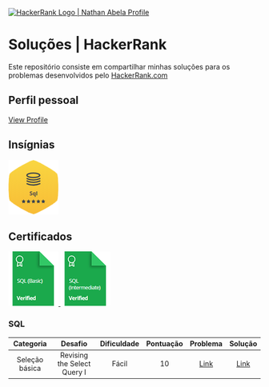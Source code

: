 <p align="left">
    <a href="https://www.hackerrank.com/diegomcs">
        <img alt="HackerRank Logo | Nathan Abela Profile" src="https://hrcdn.net/fcore/assets/brand/typemark_60x200-7435b42d20.svg" >
    </a>

# Soluções | HackerRank

Este repositório consiste em compartilhar minhas soluções para os problemas desenvolvidos pelo <a href="https://www.hackerrank.com"> HackerRank.com </a>

<!--<img alt="GitHub last commit" src="https://img.shields.io/github/last-commit/diegomcs/HackerRank?style=plastic">-->


## Perfil pessoal

[View Profile](https://www.hackerrank.com/diegomcs)

## Insígnias

![SQL](/Insignias/sql.png)

## Certificados

<a href="https://www.hackerrank.com/certificates/e131cfe700a6">
    <img src="Certificados/sql_basico.png" alt="SQL (Certificado - SQL básico"/>
</a>
<a href="https://www.hackerrank.com/certificates/bcf939210d0b">
    <img src="Certificados/sql_intermediario.png" alt="Certificado - SQL intermediário"/>
</a>

### SQL

|       Categoria       |                 Desafio                 |                                             Dificuldade                                              | Pontuação | Problema |                                             Solução                                              |
| :-------------------: | :---------------------------------------: | :----------------------------------------------------------------------------------------------: | :--------: | :---: | :-----------------------------------------------------------------------------------------------: |
|     Seleção básica      |      Revising the Select Query I      | Fácil | 10 |   [Link](https://www.hackerrank.com/challenges/revising-the-select-query/problem)   |   [Link](https://www.hackerrank.com/challenges/revising-the-select-query/submissions/code/244350597)   |
